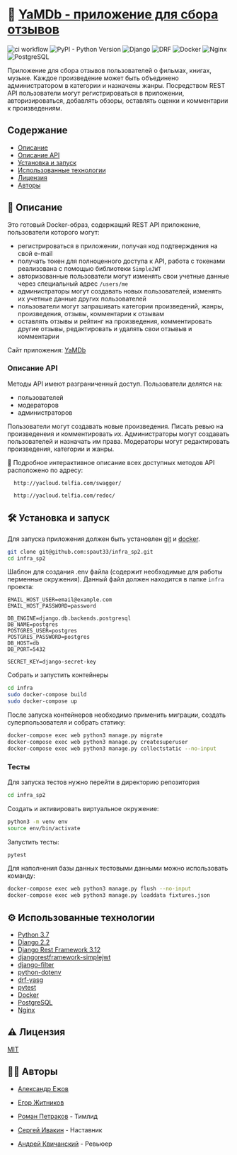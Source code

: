 # 💬 [YaMDb - приложение для сбора отзывов](https://yacloud.telfia.com/)
![ci workflow](https://github.com/spaut33/yamdb_final/actions/workflows/yamdb_workflow.yml/badge.svg) ![PyPI - Python Version](https://img.shields.io/pypi/pyversions/django) ![Django](https://img.shields.io/badge/Django-2.2.19-green) ![DRF](https://img.shields.io/badge/DRF-3.12.4-green) ![Docker](https://img.shields.io/badge/Docker-20.10-lightblue) ![Nginx](https://img.shields.io/badge/Nginx-1.21-lightblue) ![PostgreSQL](https://img.shields.io/badge/PostgreSQL-13.0-lightblue)

Приложение для сбора отзывов пользователей о фильмах, книгах, музыке. Каждое произведение может быть объединено администратором в категории и назначены жанры. Посредством REST API пользователи могут регистрироваться в приложении, авторизироваться, добавлять обзоры, оставлять оценки и комментарии к произведениям.

## Содержание

- [Описание](#-описание)
- [Описание API](#Описание-API)
- [Установка и запуск](#%EF%B8%8F-установка-и-запуск)
- [Использованные технологии](#%EF%B8%8F-использованные-технологии)
- [Лицензия](#%EF%B8%8F-лицензия)
- [Авторы](#-авторы)

## 📖 Описание

Это готовый Docker-образ, содержащий REST API приложение, пользователи которого могут:
- регистрироваться в приложении, получая код подтверждения на свой e-mail
- получать токен для полноценного доступа к API, работа с токенами реализована с помощью библиотеки `SimpleJWT`
- авторизованные пользователи могут изменять свои учетные данные через специальный адрес `/users/me`
- администраторы могут создавать новых пользователей, изменять их учетные данные других пользователей
- пользователи могут запрашивать категории произведений, жанры, произведения, отзывы, комментарии к отзывам
- оставлять отзывы и рейтинг на произведения, комментировать другие отзывы, редактировать и удалять свои отзывыв и комментарии

Сайт приложения: [YaMDb](https://yacloud.telfia.com/)

### Описание API

Методы API имеют разграниченный доступ. Пользователи делятся на:
- пользователей
- модераторов
- администраторов

Пользователи могут создавать новые произведения. Писать ревью на произведенеия и комментировать их. Администраторы могут создавать пользователей и назначать им права.
Модераторы могут редактировать произведения, категории и жанры. 

💁 Подробное интерактивное описание всех доступных методов API расположено по адресу:
```http
  http://yacloud.telfia.com/swagger/
```
```http
  http://yacloud.telfia.com/redoc/
```
## 🛠️ Установка и запуск

Для запуска приложения должен быть установлен [git](https://git-scm.com/) и [docker](https://www.docker.com/).

```bash
git clone git@github.com:spaut33/infra_sp2.git
cd infra_sp2
```

Шаблон для создания .env файла (содержит необходимые для работы перменные окружения). Данный файл должен находится в папке `infra` проекта:
```env
EMAIL_HOST_USER=email@example.com
EMAIL_HOST_PASSWORD=password

DB_ENGINE=django.db.backends.postgresql
DB_NAME=postgres
POSTGRES_USER=postgres
POSTGRES_PASSWORD=postgres
DB_HOST=db
DB_PORT=5432

SECRET_KEY=django-secret-key
```

Собрать и запустить контейнеры
```bash
cd infra
sudo docker-compose build
sudo docker-compose up
```

После запуска контейнеров необходимо применить миграции, создать суперпользователя и собрать статику:
```bash
docker-compose exec web python3 manage.py migrate
docker-compose exec web python3 manage.py createsuperuser
docker-compose exec web python3 manage.py collectstatic --no-input
```

### Тесты

Для запуска тестов нужно перейти в директорию репозитория

```bash
cd infra_sp2
```

Cоздать и активировать виртуальное окружение:

```bash
python3 -m venv env
source env/bin/activate
```

Запустить тесты:

```bash
pytest
```

Для наполнения базы данных тестовыми данными можно использовать команду:

```bash
docker-compose exec web python3 manage.py flush --no-input
docker-compose exec web python3 manage.py loaddata fixtures.json
```

## ⚙️ Использованные технологии

- [Python 3.7](https://www.python.org/)
- [Django 2.2](https://www.djangoproject.com/)
- [Django Rest Framework 3.12](https://www.django-rest-framework.org/)
- [djangorestframework-simplejwt](https://github.com/jazzband/djangorestframework-simplejwt)
- [django-filter](https://github.com/carltongibson/django-filter/)
- [python-dotenv](https://github.com/theskumar/python-dotenv)
- [drf-yasg](https://github.com/axnsan12/drf-yasg)
- [pytest](https://docs.pytest.org/)
- [Docker](https://docker.com/)
- [PostgreSQL](https://www.postgresql.org/)
- [Nginx](https://www.nginx.com/)
    
## ⚠️ Лицензия

[MIT](https://choosealicense.com/licenses/mit/)


## 🧑‍💻 Авторы

- [Александр Ежов](https://www.github.com/Niea-under-7)
- [Егор Житников](https://www.github.com/egor-zhit)
- [Роман Петраков](https://www.github.com/spaut33) - Тимлид



- [Сергей Ивакин](https://github.com/sergej-i) - Наставник
- [Андрей Квичанский](https://www.github.com/kvichans) - Ревьюер
